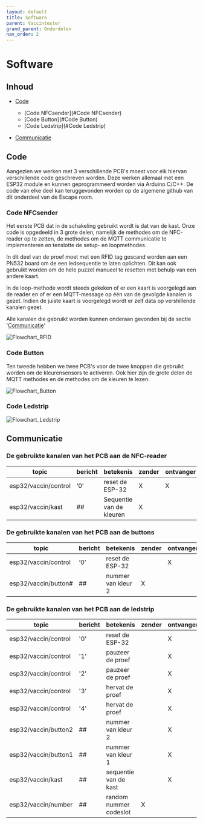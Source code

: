 ```yaml
---
layout: default
title: Software
parent: Vaccintester
grand_parent: Onderdelen
nav_order: 2
---
```


# Software

## Inhoud
- [Code](#Code)
    - [Code NFCsender](#Code NFCsender)
    - [Code Button](#Code Button)
    - [Code Ledstrip](#Code Ledstrip)

- [Communicatie](#Communicatie)

## Code
Aangezien we werken met 3 verschillende PCB's moest voor elk hiervan verschillende code geschreven worden. Deze werken allemaal met een ESP32 module en kunnen geprogrammeerd worden via Arduino C/C++. De code van elke deel kan teruggevonden worden op de algemene github van dit onderdeel van de Escape room.

### Code NFCsender
Het eerste PCB dat in de schakeling gebruikt wordt is dat van de kast. Onze code is opgedeeld in 3 grote delen, namelijk de methodes om de NFC-reader op te zetten, de methodes om de MQTT communicatie te implementeren en tenslotte de setup- en loopmethodes.

In dit deel van de proef moet met een RFID tag gescand worden aan een PN532 board om de een ledsequentie te laten oplichten. Dit kan ook gebruikt worden om de hele puzzel manueel te resetten met behulp van een andere kaart.

In de loop-methode wordt steeds gekeken of er een kaart is voorgelegd aan de reader en of er een MQTT-message op één van de gevolgde kanalen is gezet. Indien de juiste kaart is voorgelegd wordt er zelf data op vershillende kanalen gezet.

Alle kanalen die gebruikt worden kunnen onderaan gevonden bij de sectie '[Communicatie](#Communicatie)'

![Flowchart_RFID](https://github.com/Project-ES-20-21/General/blob/gh-pages/docs/Vaccintester/Foto's/flowchart_RFID.png)

### Code Button

Ten tweede hebben we twee PCB's voor de twee knoppen die gebruikt worden om de kleurensensors te activeren. Ook hier zijn de grote delen de MQTT methodes en de methodes om de kleuren te lezen. 

![Flowchart_Button](https://github.com/Project-ES-20-21/General/blob/gh-pages/docs/Vaccintester/Foto's/flowchart_button.png)

### Code Ledstrip

![Flowchart_Ledstrip](https://github.com/Project-ES-20-21/General/blob/gh-pages/docs/Vaccintester/Foto's/flowchart_central_ESP32.png)

## Communicatie
### De gebruikte kanalen van het PCB aan de NFC-reader
| topic                | bericht | betekenis                | zender | ontvanger |
|----------------------|---------|--------------------------|--------|-----------|
| esp32/vaccin/control | ‘0’     | reset de ESP-32          | X      | X         |
| esp32/vaccin/kast    | ##      | Sequentie van de kleuren | X      |           |

### De gebruikte kanalen van het PCB aan de buttons
| topic                | bericht | betekenis          | zender | ontvanger |
|----------------------|---------|--------------------|--------|-----------|
| esp32/vaccin/control | ‘0’     | reset de ESP-32    |        | X         |
| esp32/vaccin/button# | ##      | nummer van kleur 2 | X      |           |

### De gebruikte kanalen van het PCB aan de ledstrip
| topic                     | bericht| betekenis                         |  zender   | ontvanger |
|---------------------------|--------|----------------|---------|--------|
| esp32/vaccin/control|'0'| reset de ESP-32                   |           |     X     |
| esp32/vaccin/control|'1'| pauzeer de proef       |           |     X     |
| esp32/vaccin/control|'2'| pauzeer de proef       |           |     X     |
| esp32/vaccin/control|'3'| hervat de proef       |           |     X     |
| esp32/vaccin/control|'4'| hervat de proef       |           |     X     |
| esp32/vaccin/button2 | ## | nummer van kleur 2     |   | X |
| esp32/vaccin/button1 | ## | nummer van kleur 1     |   | X |
| esp32/vaccin/kast    | ## | sequentie van de kast  |   | X |
| esp32/vaccin/number  | ## | random nummer codeslot | X |   |


